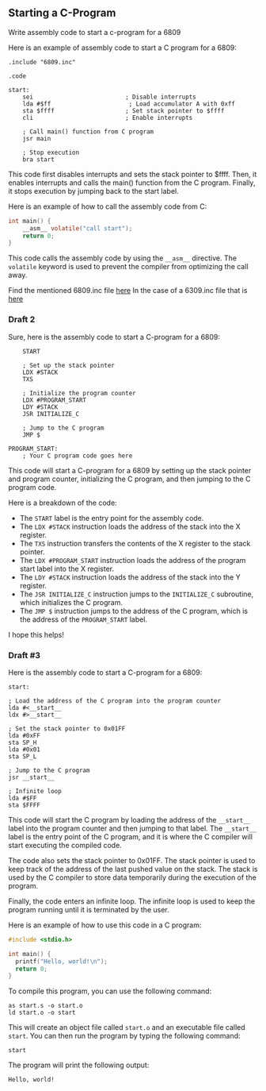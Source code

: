 ## Starting a C-Program

Write assembly code to start a c-program for a 6809

Here is an example of assembly code to start a C program for a 6809:

```
.include "6809.inc"

.code

start:
    sei                          ; Disable interrupts
    lda #$ff                      ; Load accumulator A with 0xff
    sta $ffff                    ; Set stack pointer to $ffff
    cli                          ; Enable interrupts

    ; Call main() function from C program
    jsr main

    ; Stop execution
    bra start
```

This code first disables interrupts and sets the stack pointer to $ffff. Then, it enables interrupts and calls the main() function from the C program. Finally, it stops execution by jumping back to the start label.

Here is an example of how to call the assembly code from C:

```c
int main() {
    __asm__ volatile("call start");
    return 0;
}
```

This code calls the assembly code by using the `__asm__` directive. The `volatile` keyword is used to prevent the compiler from optimizing the call away.

Find the mentioned 6809.inc file [here](/bootloader/6809-inc.md)
In the case of a 6309.inc file that is [here](/bootloader/6309-inc.md)

### Draft 2

Sure, here is the assembly code to start a C-program for a 6809:

```
    START

    ; Set up the stack pointer
    LDX #STACK
    TXS

    ; Initialize the program counter
    LDX #PROGRAM_START
    LDY #STACK
    JSR INITIALIZE_C

    ; Jump to the C program
    JMP $

PROGRAM_START:
    ; Your C program code goes here
```

This code will start a C-program for a 6809 by setting up the stack pointer and program counter, initializing the C program, and then jumping to the C program code.

Here is a breakdown of the code:

* The `START` label is the entry point for the assembly code.
* The `LDX #STACK` instruction loads the address of the stack into the X register.
* The `TXS` instruction transfers the contents of the X register to the stack pointer.
* The `LDX #PROGRAM_START` instruction loads the address of the program start label into the X register.
* The `LDY #STACK` instruction loads the address of the stack into the Y register.
* The `JSR INITIALIZE_C` instruction jumps to the `INITIALIZE_C` subroutine, which initializes the C program.
* The `JMP $` instruction jumps to the address of the C program, which is the address of the `PROGRAM_START` label.

I hope this helps!

### Draft #3

Here is the assembly code to start a C-program for a 6809:

```
start:

; Load the address of the C program into the program counter
lda #<__start__
ldx #>__start__

; Set the stack pointer to 0x01FF
lda #0xFF
sta SP_H
lda #0x01
sta SP_L

; Jump to the C program
jsr __start__

; Infinite loop
lda #$FF
sta $FFFF
```

This code will start the C program by loading the address of the `__start__` label into the program counter and then jumping to that label. The `__start__` label is the entry point of the C program, and it is where the C compiler will start executing the compiled code.

The code also sets the stack pointer to 0x01FF. The stack pointer is used to keep track of the address of the last pushed value on the stack. The stack is used by the C compiler to store data temporarily during the execution of the program.

Finally, the code enters an infinite loop. The infinite loop is used to keep the program running until it is terminated by the user.

Here is an example of how to use this code in a C program:

```c
#include <stdio.h>

int main() {
  printf("Hello, world!\n");
  return 0;
}
```

To compile this program, you can use the following command:

```
as start.s -o start.o
ld start.o -o start
```

This will create an object file called `start.o` and an executable file called `start`. You can then run the program by typing the following command:

```
start
```

The program will print the following output:

```
Hello, world!
```